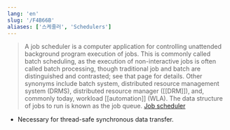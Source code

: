 ```yaml
---
lang: 'en'
slug: '/F4B66B'
aliases: ['스케줄러', 'Schedulers']
---
```


> A job scheduler is a computer application for controlling unattended background program execution of jobs. This is commonly called batch scheduling, as the execution of non-interactive jobs is often called batch processing, though traditional job and batch are distinguished and contrasted; see that page for details. Other synonyms include batch system, distributed resource management system (DRMS), distributed resource manager ([[DRM]]), and, commonly today, workload [[automation]] (WLA). The data structure of jobs to run is known as the job queue. [Job scheduler](https://en.wikipedia.org/wiki/Job_scheduler)

- Necessary for thread-safe synchronous data transfer.
